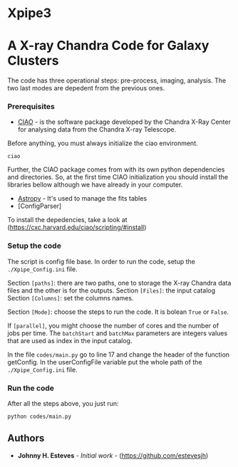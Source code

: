 # Xpipe3
# A X-ray Chandra Code for Galaxy Clusters

The code has three operational steps: pre-process, imaging, analysis. The two last modes are depedent from the previous ones.

### Prerequisites

* [CIAO](http://cxc.harvard.edu/ciao/download/) - is the software package developed by the Chandra X-Ray Center for analysing data from the Chandra X-ray Telescope.

Before anything, you must always initialize the ciao environment. 
```
ciao
```
Further, the CIAO package comes from with its own python dependencies and directories. So, at the first time CIAO initialization you should install the libraries bellow although we have already in your computer.


* [Astropy](https://www.astropy.org) - It's used to manage the fits tables
* [ConfigParser] 

To install the depedencies, take a look at (https://cxc.harvard.edu/ciao/scripting/#install)

### Setup the code

The script is config file base. In order to run the code, setup the `./Xpipe_Config.ini` file. 


Section `[paths]`: there are two paths, one to storage the X-ray Chandra data files and the other is for the outputs. 
Section `[Files]`: the input catalog
Section `[Columns]`: set the columns names.

Section `[Mode]`: choose the steps to run the code. It is bolean `True` or `False`.

If `[parallel]`, you might choose the number of cores and the number of jobs per time. The `batchStart` and `batchMax` parameters are integers values that are used as index in the input catalog.

In the file `codes/main.py` go to line 17 and change the header of the function getConfig. In the userConfigFile variable put the whole path of the `./Xpipe_Config.ini` file.

### Run the code
After all the steps above, you just run:

```
python codes/main.py
```

## Authors

* **Johnny H. Esteves**  - *Initial work* - (https://github.com/estevesjh)

